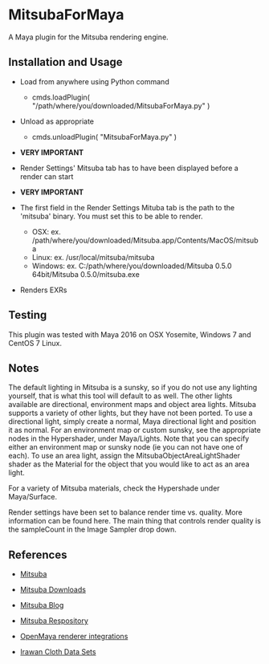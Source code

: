 MitsubaForMaya
=

A Maya plugin for the Mitsuba rendering engine.

Installation and Usage
-

- Load from anywhere using Python command
	- cmds.loadPlugin( "/path/where/you/downloaded/MitsubaForMaya.py" )

- Unload as appropriate
	- cmds.unloadPlugin( "MitsubaForMaya.py" )

- ****VERY IMPORTANT**** 
- Render Settings' Mitsuba tab has to have been displayed before a render can start

- ****VERY IMPORTANT**** 
- The first field in the Render Settings Mituba tab is the path to the 'mitsuba' binary. You must set this to be able to render.
	- OSX: ex. /path/where/you/downloaded/Mitsuba.app/Contents/MacOS/mitsuba
	- Linux: ex. /usr/local/mitsuba/mitsuba
	- Windows: ex. C:/path/where/you/downloaded/Mitsuba 0.5.0 64bit/Mitsuba 0.5.0/mitsuba.exe

- Renders EXRs

Testing
-

This plugin was tested with Maya 2016 on OSX Yosemite, Windows 7 and CentOS 7 Linux.

Notes
-

The default lighting in Mitsuba is a sunsky, so if you do not use any lighting yourself, that is what this tool will default to as well.  The other lights available are directional, environment maps and object area lights.  Mitsuba supports a variety of other lights, but they have not been ported.  To use a directional light, simply create a normal, Maya directional light and position it as normal.  For an environment map or custom sunsky, see the appropriate nodes in the Hypershader, under Maya/Lights.  Note that you can specify either an environment map or sunsky node (ie you can not have one of each). To use an area light, assign the MitsubaObjectAreaLightShader shader as the Material for the object that you would like to act as an area light.

For a variety of Mitsuba materials, check the Hypershade under Maya/Surface.

Render settings have been set to balance render time vs. quality.  More information can be found here.  The main thing that controls render quality is the sampleCount in the Image Sampler drop down.

References
-

- [Mitsuba](http://www.mitsuba-renderer.org/)

- [Mitsuba Downloads](http://www.mitsuba-renderer.org/download.html)

- [Mitsuba Blog](http://www.mitsuba-renderer.org/devblog/)

- [Mitsuba Respository](https://www.mitsuba-renderer.org/repos/)

- [OpenMaya renderer integrations](https://github.com/haggi/OpenMaya)

- [Irawan Cloth Data Sets](http://www.mitsuba-renderer.org/scenes/irawan.zip)

